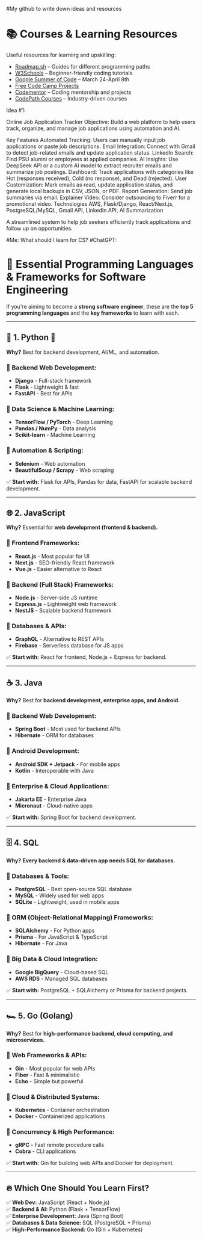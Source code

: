 #My github to write down ideas and resources
#
#
# 📚 Courses & Learning Resources  
Useful resources for learning and upskilling:  
- [Roadmap.sh](https://roadmap.sh/) – Guides for different programming paths  
- [W3Schools](https://www.w3schools.com/) – Beginner-friendly coding tutorials  
- [Google Summer of Code](https://summerofcode.withgoogle.com/) – March 24-April 8th  
- [Free Code Camp Projects](https://www.freecodecamp.org/learn/2022/responsive-web-design/#learn-html-by-building-a-cat-photo-app)  
- [Codementor](https://www.codementor.io/projects) – Coding mentorship and projects  
- [CodePath Courses](https://www.codepath.org/courses) – Industry-driven courses  








Idea #1:

Online Job Application Tracker
Objective: Build a web platform to help users track, organize, and manage job applications using automation and AI.

Key Features
Automated Tracking: Users can manually input job applications or paste job descriptions.
Email Integration: Connect with Gmail to detect job-related emails and update application status.
LinkedIn Search: Find PSU alumni or employees at applied companies.
AI Insights: Use DeepSeek API or a custom AI model to extract recruiter emails and summarize job postings.
Dashboard: Track applications with categories like Hot (responses received), Cold (no response), and Dead (rejected).
User Customization: Mark emails as read, update application status, and generate local backups in CSV, JSON, or PDF.
Report Generation: Send job summaries via email.
Explainer Video: Consider outsourcing to Fiverr for a promotional video.
Technologies
AWS, Flask/Django, React/Next.js, PostgreSQL/MySQL, Gmail API, LinkedIn API, AI Summarization

A streamlined system to help job seekers efficiently track applications and follow up on opportunities.
















#Me: What should I learn for CS?
#ChatGPT:

# 📌 Essential Programming Languages & Frameworks for Software Engineering

If you're aiming to become a **strong software engineer**, these are the **top 5 programming languages** and the **key frameworks** to learn with each.

---

## 🚀 1. Python 🐍
**Why?** Best for backend development, AI/ML, and automation.

### 🔹 Backend Web Development:
- **Django** - Full-stack framework
- **Flask** - Lightweight & fast
- **FastAPI** - Best for APIs

### 🔹 Data Science & Machine Learning:
- **TensorFlow / PyTorch** - Deep Learning
- **Pandas / NumPy** - Data analysis
- **Scikit-learn** - Machine Learning

### 🔹 Automation & Scripting:
- **Selenium** - Web automation
- **BeautifulSoup / Scrapy** - Web scraping

✅ **Start with:** Flask for APIs, Pandas for data, FastAPI for scalable backend development.

---

## 🌐 2. JavaScript  
**Why?** Essential for **web development (frontend & backend).**

### 🔹 Frontend Frameworks:
- **React.js** - Most popular for UI
- **Next.js** - SEO-friendly React framework
- **Vue.js** - Easier alternative to React

### 🔹 Backend (Full Stack) Frameworks:
- **Node.js** - Server-side JS runtime
- **Express.js** - Lightweight web framework
- **NestJS** - Scalable backend framework

### 🔹 Databases & APIs:
- **GraphQL** - Alternative to REST APIs
- **Firebase** - Serverless database for JS apps

✅ **Start with:** React for frontend, Node.js + Express for backend.

---

## ☕ 3. Java
**Why?** Best for **backend development, enterprise apps, and Android.**

### 🔹 Backend Web Development:
- **Spring Boot** - Most used for backend APIs
- **Hibernate** - ORM for databases

### 🔹 Android Development:
- **Android SDK + Jetpack** - For mobile apps
- **Kotlin** - Interoperable with Java

### 🔹 Enterprise & Cloud Applications:
- **Jakarta EE** - Enterprise Java
- **Micronaut** - Cloud-native apps

✅ **Start with:** Spring Boot for backend development.

---

## 🗄️ 4. SQL
**Why?** **Every backend & data-driven app needs SQL for databases.**

### 🔹 Databases & Tools:
- **PostgreSQL** - Best open-source SQL database
- **MySQL** - Widely used for web apps
- **SQLite** - Lightweight, used in mobile apps

### 🔹 ORM (Object-Relational Mapping) Frameworks:
- **SQLAlchemy** - For Python apps
- **Prisma** - For JavaScript & TypeScript
- **Hibernate** - For Java

### 🔹 Big Data & Cloud Integration:
- **Google BigQuery** - Cloud-based SQL
- **AWS RDS** - Managed SQL databases

✅ **Start with:** PostgreSQL + SQLAlchemy or Prisma for backend projects.

---

## 🏎️ 5. Go (Golang)
**Why?** Best for **high-performance backend, cloud computing, and microservices.**

### 🔹 Web Frameworks & APIs:
- **Gin** - Most popular for web APIs
- **Fiber** - Fast & minimalistic
- **Echo** - Simple but powerful

### 🔹 Cloud & Distributed Systems:
- **Kubernetes** - Container orchestration
- **Docker** - Containerized applications

### 🔹 Concurrency & High Performance:
- **gRPC** - Fast remote procedure calls
- **Cobra** - CLI applications

✅ **Start with:** Gin for building web APIs and Docker for deployment.

---

## 🔥 Which One Should You Learn First?  
✅ **Web Dev:** JavaScript (React + Node.js)  
✅ **Backend & AI:** Python (Flask + TensorFlow)  
✅ **Enterprise Development:** Java (Spring Boot)  
✅ **Databases & Data Science:** SQL (PostgreSQL + Prisma)  
✅ **High-Performance Backend:** Go (Gin + Kubernetes)  


